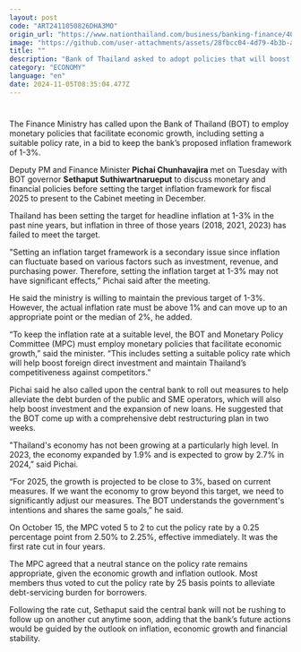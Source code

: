 ```yaml
---
layout: post
code: "ART2411050826DHA3MO"
origin_url: "https://www.nationthailand.com/business/banking-finance/40042803"
image: "https://github.com/user-attachments/assets/28fbcc04-4d79-4b3b-aec0-1d0c6b94cea7"
title: ""
description: "Bank of Thailand asked to adopt policies that will boost economic growth and maintain 1-3% inflation"
category: "ECONOMY"
language: "en"
date: 2024-11-05T08:35:04.477Z
---
```


# 









The Finance Ministry has called upon the Bank of Thailand (BOT) to employ monetary policies that facilitate economic growth, including setting a suitable policy rate, in a bid to keep the bank’s proposed inflation framework of 1-3%.

Deputy PM and Finance Minister **Pichai Chunhavajira** met on Tuesday with BOT governor **Sethaput Suthiwartnarueput** to discuss monetary and financial policies before setting the target inflation framework for fiscal 2025 to present to the Cabinet meeting in December.

Thailand has been setting the target for headline inflation at 1-3% in the past nine years, but inflation in three of those years (2018, 2021, 2023) has failed to meet the target.

"Setting an inflation target framework is a secondary issue since inflation can fluctuate based on various factors such as investment, revenue, and purchasing power. Therefore, setting the inflation target at 1-3% may not have significant effects,” Pichai said after the meeting.

He said the ministry is willing to maintain the previous target of 1-3%. However, the actual inflation rate must be above 1% and can move up to an appropriate point or the median of 2%, he added.

“To keep the inflation rate at a suitable level, the BOT and Monetary Policy Committee (MPC) must employ monetary policies that facilitate economic growth,” said the minister. “This includes setting a suitable policy rate which will help boost foreign direct investment and maintain Thailand’s competitiveness against competitors.”

Pichai said he also called upon the central bank to roll out measures to help alleviate the debt burden of the public and SME operators, which will also help boost investment and the expansion of new loans. He suggested that the BOT come up with a comprehensive debt restructuring plan in two weeks.

"Thailand's economy has not been growing at a particularly high level. In 2023, the economy expanded by 1.9% and is expected to grow by 2.7% in 2024,” said Pichai.

“For 2025, the growth is projected to be close to 3%, based on current measures. If we want the economy to grow beyond this target, we need to significantly adjust our measures. The BOT understands the government's intentions and shares the same goals,” he said.

On October 15, the MPC voted 5 to 2 to cut the policy rate by a 0.25 percentage point from 2.50% to 2.25%, effective immediately. It was the first rate cut in four years.

The MPC agreed that a neutral stance on the policy rate remains appropriate, given the economic growth and inflation outlook. Most members thus voted to cut the policy rate by 25 basis points to alleviate debt-servicing burden for borrowers.

Following the rate cut, Sethaput said the central bank will not be rushing to follow up on another cut anytime soon, adding that the bank’s future actions would be guided by the outlook on inflation, economic growth and financial stability.